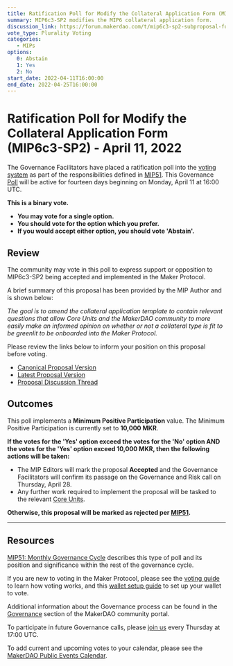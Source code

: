 ```yaml
---
title: Ratification Poll for Modify the Collateral Application Form (MIP6c3-SP2) - April 11, 2022
summary: MIP6c3-SP2 modifies the MIP6 collateral application form.
discussion_link: https://forum.makerdao.com/t/mip6c3-sp2-subproposal-for-changing-the-collateral-application-form/13787
vote_type: Plurality Voting
categories:
   - MIPs
options:
   0: Abstain
   1: Yes
   2: No
start_date: 2022-04-11T16:00:00
end_date: 2022-04-25T16:00:00
---
```

# Ratification Poll for Modify the Collateral Application Form (MIP6c3-SP2) - April 11, 2022

The Governance Facilitators have placed a ratification poll into the [voting system](https://vote.makerdao.com/polling) as part of the responsibilities defined in [MIP51](https://mips.makerdao.com/mips/details/MIP51). This Governance [Poll](https://community-development.makerdao.com/en/learn/governance/on-chain-gov) will be active for fourteen days beginning on Monday, April 11 at 16:00 UTC.

**This is a binary vote.** 
- **You may vote for a single option.** 
- **You should vote for the option which you prefer.**
- **If you would accept either option, you should vote 'Abstain'.**

## Review

The community may vote in this poll to express support or opposition to MIP6c3-SP2 being accepted and implemented in the Maker Protocol.

A brief summary of this proposal has been provided by the MIP Author and is shown below:

*The goal is to amend the collateral application template to contain relevant questions that allow Core Units and the MakerDAO community to more easily make an informed opinion on whether or not a collateral type is fit to be greenlit to be onboarded into the Maker Protocol.*

Please review the links below to inform your position on this proposal before voting.
* [Canonical Proposal Version](https://github.com/makerdao/mips/blob/4fcf5780881801a805d62ced908f8f3cd96f3974/MIP6/MIP6c3-Subproposals/MIP6c3-SP2.md)
* [Latest Proposal Version](https://mips.makerdao.com/mips/details/MIP6c3SP2)
* [Proposal Discussion Thread](https://forum.makerdao.com/t/mip6c3-sp2-modify-the-collateral-application-form/13787)

## Outcomes

This poll implements a **Minimum Positive Participation** value. The Minimum Positive Participation is currently set to **10,000 MKR**.

**If the votes for the 'Yes' option exceed the votes for the 'No' option AND the votes for the 'Yes' option exceed 10,000 MKR, then the following actions will be taken:**
* The MIP Editors will mark the proposal **Accepted** and the Governance Facilitators will confirm its passage on the Governance and Risk call on Thursday, April 28. 
* Any further work required to implement the proposal will be tasked to the relevant [Core Units](https://mips.makerdao.com/mips/details/MIP38#mip38c2-core-unit-state).

**Otherwise, this proposal will be marked as rejected per [MIP51](https://mips.makerdao.com/mips/details/MIP51#mip51c2-ratification-poll).**

---

## Resources

[MIP51: Monthly Governance Cycle](https://mips.makerdao.com/mips/details/MIP51) describes this type of poll and its position and significance within the rest of the governance cycle.

If you are new to voting in the Maker Protocol, please see the [voting guide](https://community-development.makerdao.com/en/learn/governance/how-voting-works/) to learn how voting works, and this [wallet setup guide](https://community-development.makerdao.com/en/learn/governance/voting-setup/) to set up your wallet to vote.

Additional information about the Governance process can be found in the [Governance](https://community-development.makerdao.com/en/learn/governance) section of the MakerDAO community portal.

To participate in future Governance calls, please [join us](https://github.com/makerdao/community/tree/master/governance/governance-and-risk-meetings) every Thursday at 17:00 UTC.

To add current and upcoming votes to your calendar, please see the [MakerDAO Public Events Calendar](https://calendar.google.com/calendar/embed?src=makerdao.com_3efhm2ghipksegl009ktniomdk%40group.calendar.google.com&ctz=UTC&mode=week&showCalendars=0&showPrint=0).
